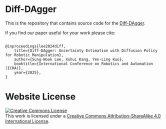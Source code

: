 # Diff-DAgger

This is the repository that contains source code for the [Diff-DAgger](https://diffdagger.github.io).

If you find our paper useful for your work please cite:
```

@inproceedings{lee2024diff,
    title={Diff-DAgger: Uncertainty Estimation with Diffusion Policy for Robotic Manipulation}, 
    author={Sung-Wook Lee, Xuhui Kang, Yen-Ling Kuo},
    booktitle={International Conference on Robotics and Automation (ICRA)},
    year={2025}, 
}
```

# Website License
<a rel="license" href="http://creativecommons.org/licenses/by-sa/4.0/"><img alt="Creative Commons License" style="border-width:0" src="https://i.creativecommons.org/l/by-sa/4.0/88x31.png" /></a><br />This work is licensed under a <a rel="license" href="http://creativecommons.org/licenses/by-sa/4.0/">Creative Commons Attribution-ShareAlike 4.0 International License</a>.
